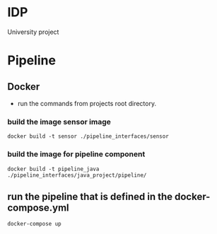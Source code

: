 # IDP
University project


# Pipeline

## Docker
* run the commands from projects root directory.

### build the image sensor image

    docker build -t sensor ./pipeline_interfaces/sensor

### build the image for pipeline component


    docker build -t pipeline_java ./pipeline_interfaces/java_project/pipeline/


## run the pipeline that is defined in the docker-compose.yml

    docker-compose up


